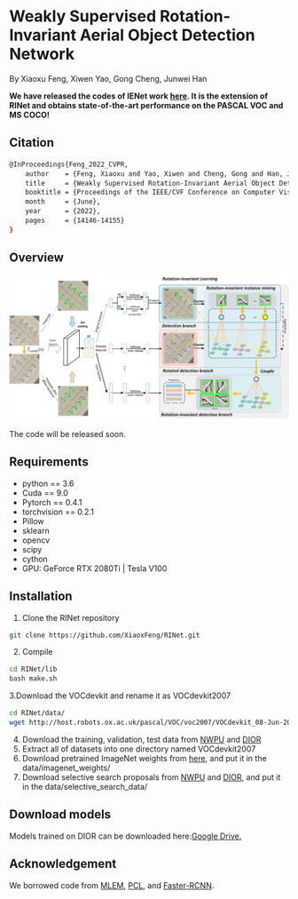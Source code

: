 # Weakly Supervised Rotation-Invariant Aerial Object Detection Network
By Xiaoxu Feng, Xiwen Yao, Gong Cheng, Junwei Han

**We have released the codes of IENet work [here](https://github.com/XiaoxFeng/IENet). It is the extension of RINet and obtains state-of-the-art performance on the PASCAL VOC and MS COCO!**
## Citation
```bash
@InProceedings{Feng_2022_CVPR,
    author    = {Feng, Xiaoxu and Yao, Xiwen and Cheng, Gong and Han, Junwei},
    title     = {Weakly Supervised Rotation-Invariant Aerial Object Detection Network},
    booktitle = {Proceedings of the IEEE/CVF Conference on Computer Vision and Pattern Recognition (CVPR)},
    month     = {June},
    year      = {2022},
    pages     = {14146-14155}
}
```
## Overview
![Overview](https://github.com/XiaoxFeng/RINet/blob/main/Overview.jpg)

The code will be released soon.
## Requirements
* python == 3.6 <br>
* Cuda == 9.0 <br>
* Pytorch == 0.4.1 <br>
* torchvision == 0.2.1 <br>
* Pillow <br>
* sklearn <br>
* opencv <br>
* scipy <br>
* cython <br>
* GPU: GeForce RTX 2080Ti | Tesla V100
## Installation
1. Clone the RINet repository
```bash
git clone https://github.com/XiaoxFeng/RINet.git
``` 
2. Compile
```bash
cd RINet/lib
bash make.sh
```
3.Download the VOCdevkit and rename it as VOCdevkit2007
```bash
cd RINet/data/
wget http://host.robots.ox.ac.uk/pascal/VOC/voc2007/VOCdevkit_08-Jun-2007.tar
```
4. Download the training, validation, test data from [NWPU](https://onedrive.live.com/?authkey=%21ADaUNysmiFRH4eE&cid=5C5E061130630A68&id=5C5E061130630A68%21115&parId=5C5E061130630A68%21113&action=locate) and [DIOR](https://drive.google.com/drive/folders/1UdlgHk49iu6WpcJ5467iT-UqNPpx__CC)
5. Extract all of datasets into one directory named VOCdevkit2007
6. Download pretrained ImageNet weights from [here](https://drive.google.com/drive/folders/0B1_fAEgxdnvJSmF3YUlZcHFqWTQ), and put it in the data/imagenet_weights/
7. Download selective search proposals from [NWPU](https://drive.google.com/file/d/1VnmUDPomgTgmHvH3CemFOIWTLuVR5f-t/view?usp=sharing) and [DIOR]([https://drive.google.com/file/d/1wbivkAxqBQB4vAX0APmVzIOhuawHpsPV/view?usp=sharing](https://drive.google.com/file/d/1wbivkAxqBQB4vAX0APmVzIOhuawHpsPV/view?usp=sharing)), and put it in the data/selective_search_data/
## Download models
Models trained on DIOR can be downloaded here:[Google Drive.](https://drive.google.com/file/d/1hRUTWxAE6vc_8tTOgSOUXW6wPr4SGKug/view?usp=sharing)
## Acknowledgement
We borrowed code from [MLEM](https://github.com/vasgaowei/pytorch_MELM), [PCL](https://github.com/ppengtang/pcl.pytorch), and [Faster-RCNN](https://github.com/jwyang/faster-rcnn.pytorch).
